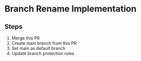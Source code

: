 # Branch Rename Implementation
## Steps
1. Merge this PR
2. Create main branch from this PR
3. Set main as default branch
4. Update branch protection rules
